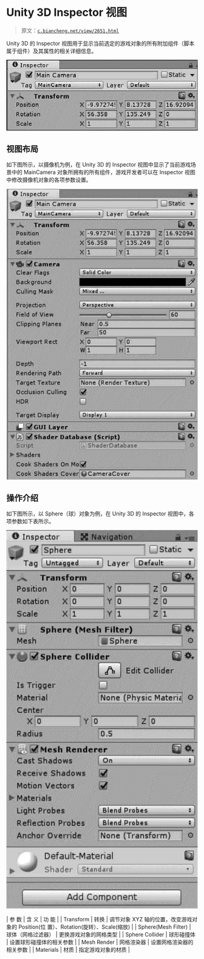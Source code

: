 # Unity 3D Inspector 视图

> 原文：[`c.biancheng.net/view/2651.html`](http://c.biancheng.net/view/2651.html)

Unity 3D 的 Inspector 视图用于显示当前选定的游戏对象的所有附加组件（脚本属于组件）及其属性的相关详细信息。

![Inspector 视图](img/369ce95c523e6791e8a3c2e4314e6afc.png)

## 视图布局

如下图所示，以摄像机为例，在 Unity 3D 的 Inspector 视图中显示了当前游戏场景中的 MainCamera 对象所拥有的所有组件，游戏开发者可以在 Inspector 视图中修改摄像机对象的各项参数设置。

![摄像机对象的参数设置](img/e0c3569edd87dff151f4a89bdef329ad.png)

## 操作介绍

如下图所示，以 Sphere（球）对象为例，在 Unity 3D 的 Inspector 视图中，各项参数如下表所示。

![球对象的参数设置](img/57270517b5b80328de520252763028da.png)

| 参 数 | 含 义 | 功 能 |
| Transform | 转换 | 调节对象 XYZ 轴的位置，改变游戏对象的 Position(位 置）、Rotation(旋转）、Scale(缩放) |
| Sphere(Mesh Filter) | 球体（网格过滤器） | 更换游戏对象的网格类型 |
| Sphere Collider | 球形碰撞体 | 设置球形碰撞体的相关参数 |
| Mesh Render | 网格渲染器 | 设置网格渲染器的相关参数 |
| Materials | 材质 | 指定游戏对象的材质 |